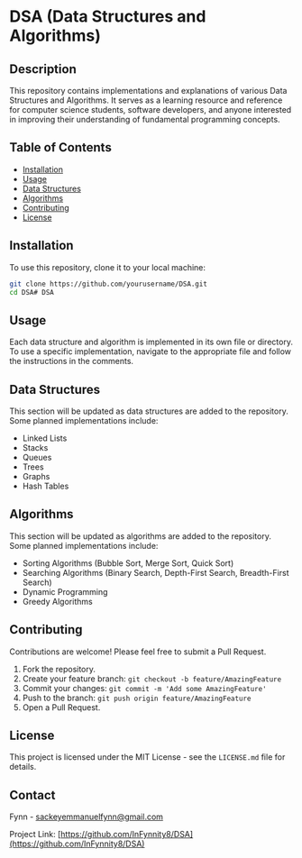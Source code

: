 # DSA (Data Structures and Algorithms)

## Description

This repository contains implementations and explanations of various Data Structures and Algorithms. It serves as a learning resource and reference for computer science students, software developers, and anyone interested in improving their understanding of fundamental programming concepts.

## Table of Contents

- [Installation](#installation)
- [Usage](#usage)
- [Data Structures](#data-structures)
- [Algorithms](#algorithms)
- [Contributing](#contributing)
- [License](#license)

## Installation

To use this repository, clone it to your local machine:

```bash
git clone https://github.com/yourusername/DSA.git
cd DSA# DSA
```

## Usage
Each data structure and algorithm is implemented in its own file or directory. To use a specific implementation, navigate to the appropriate file and follow the instructions in the comments.

## Data Structures
This section will be updated as data structures are added to the repository. Some planned implementations include:
- Linked Lists
- Stacks
- Queues
- Trees
- Graphs
- Hash Tables

## Algorithms
This section will be updated as algorithms are added to the repository. Some planned implementations include:
- Sorting Algorithms (Bubble Sort, Merge Sort, Quick Sort)
- Searching Algorithms (Binary Search, Depth-First Search, Breadth-First Search)
- Dynamic Programming
- Greedy Algorithms

## Contributing
Contributions are welcome! Please feel free to submit a Pull Request.

1. Fork the repository.
2. Create your feature branch:
   `git checkout -b feature/AmazingFeature`
3. Commit your changes:
   `git commit -m 'Add some AmazingFeature'`
4. Push to the branch:
   `git push origin feature/AmazingFeature`
5. Open a Pull Request.

## License
This project is licensed under the MIT License - see the `LICENSE.md` file for details.

## Contact
Fynn - sackeyemmanuelfynn@gmail.com

Project Link: [https://github.com/InFynnity8/DSA](https://github.com/InFynnity8/DSA)
